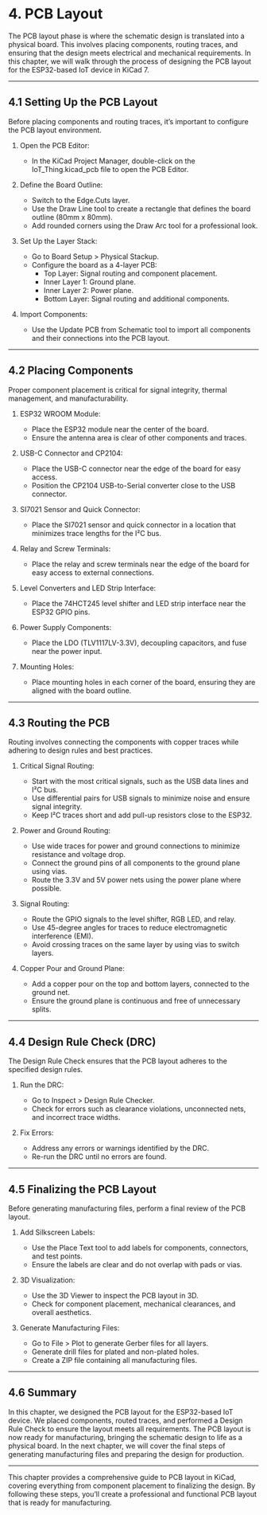 # 4. PCB Layout

The PCB layout phase is where the schematic design is translated into a physical board. This involves placing components, routing traces, and ensuring that the design meets electrical and mechanical requirements. In this chapter, we will walk through the process of designing the PCB layout for the ESP32-based IoT device in KiCad 7.

---

## 4.1 Setting Up the PCB Layout
Before placing components and routing traces, it’s important to configure the PCB layout environment.

1. Open the PCB Editor:
   - In the KiCad Project Manager, double-click on the IoT_Thing.kicad_pcb file to open the PCB Editor.

2. Define the Board Outline:
   - Switch to the Edge.Cuts layer.
   - Use the Draw Line tool to create a rectangle that defines the board outline (80mm x 80mm).
   - Add rounded corners using the Draw Arc tool for a professional look.

3. Set Up the Layer Stack:
   - Go to Board Setup > Physical Stackup.
   - Configure the board as a 4-layer PCB:
     - Top Layer: Signal routing and component placement.
     - Inner Layer 1: Ground plane.
     - Inner Layer 2: Power plane.
     - Bottom Layer: Signal routing and additional components.

4. Import Components:
   - Use the Update PCB from Schematic tool to import all components and their connections into the PCB layout.

---

## 4.2 Placing Components
Proper component placement is critical for signal integrity, thermal management, and manufacturability.

1. ESP32 WROOM Module:
   - Place the ESP32 module near the center of the board.
   - Ensure the antenna area is clear of other components and traces.

2. USB-C Connector and CP2104:
   - Place the USB-C connector near the edge of the board for easy access.
   - Position the CP2104 USB-to-Serial converter close to the USB connector.

3. SI7021 Sensor and Quick Connector:
   - Place the SI7021 sensor and quick connector in a location that minimizes trace lengths for the I²C bus.

4. Relay and Screw Terminals:
   - Place the relay and screw terminals near the edge of the board for easy access to external connections.

5. Level Converters and LED Strip Interface:
   - Place the 74HCT245 level shifter and LED strip interface near the ESP32 GPIO pins.

6. Power Supply Components:
   - Place the LDO (TLV1117LV-3.3V), decoupling capacitors, and fuse near the power input.

7. Mounting Holes:
   - Place mounting holes in each corner of the board, ensuring they are aligned with the board outline.

---

## 4.3 Routing the PCB
Routing involves connecting the components with copper traces while adhering to design rules and best practices.

1. Critical Signal Routing:
   - Start with the most critical signals, such as the USB data lines and I²C bus.
   - Use differential pairs for USB signals to minimize noise and ensure signal integrity.
   - Keep I²C traces short and add pull-up resistors close to the ESP32.

2. Power and Ground Routing:
   - Use wide traces for power and ground connections to minimize resistance and voltage drop.
   - Connect the ground pins of all components to the ground plane using vias.
   - Route the 3.3V and 5V power nets using the power plane where possible.

3. Signal Routing:
   - Route the GPIO signals to the level shifter, RGB LED, and relay.
   - Use 45-degree angles for traces to reduce electromagnetic interference (EMI).
   - Avoid crossing traces on the same layer by using vias to switch layers.

4. Copper Pour and Ground Plane:
   - Add a copper pour on the top and bottom layers, connected to the ground net.
   - Ensure the ground plane is continuous and free of unnecessary splits.

---

## 4.4 Design Rule Check (DRC)
The Design Rule Check ensures that the PCB layout adheres to the specified design rules.

1. Run the DRC:
   - Go to Inspect > Design Rule Checker.
   - Check for errors such as clearance violations, unconnected nets, and incorrect trace widths.

2. Fix Errors:
   - Address any errors or warnings identified by the DRC.
   - Re-run the DRC until no errors are found.

---

## 4.5 Finalizing the PCB Layout
Before generating manufacturing files, perform a final review of the PCB layout.

1. Add Silkscreen Labels:
   - Use the Place Text tool to add labels for components, connectors, and test points.
   - Ensure the labels are clear and do not overlap with pads or vias.

2. 3D Visualization:
   - Use the 3D Viewer to inspect the PCB layout in 3D.
   - Check for component placement, mechanical clearances, and overall aesthetics.

3. Generate Manufacturing Files:
   - Go to File > Plot to generate Gerber files for all layers.
   - Generate drill files for plated and non-plated holes.
   - Create a ZIP file containing all manufacturing files.

---

## 4.6 Summary
In this chapter, we designed the PCB layout for the ESP32-based IoT device. We placed components, routed traces, and performed a Design Rule Check to ensure the layout meets all requirements. The PCB layout is now ready for manufacturing, bringing the schematic design to life as a physical board. In the next chapter, we will cover the final steps of generating manufacturing files and preparing the design for production.

---

This chapter provides a comprehensive guide to PCB layout in KiCad, covering everything from component placement to finalizing the design. By following these steps, you’ll create a professional and functional PCB layout that is ready for manufacturing.